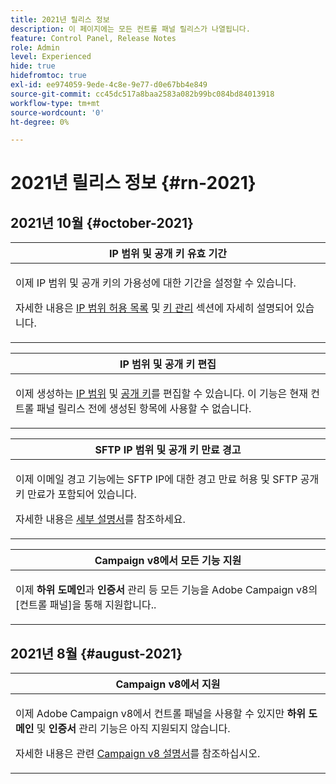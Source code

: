 ```yaml
---
title: 2021년 릴리스 정보
description: 이 페이지에는 모든 컨트롤 패널 릴리스가 나열됩니다.
feature: Control Panel, Release Notes
role: Admin
level: Experienced
hide: true
hidefromtoc: true
exl-id: ee974059-9ede-4c8e-9e77-d0e67bb4e849
source-git-commit: cc45dc517a8baa2583a082b99bc084bd84013918
workflow-type: tm+mt
source-wordcount: '0'
ht-degree: 0%

---
```


# 2021년 릴리스 정보 {#rn-2021}

## 2021년 10월 {#october-2021}

<table>
<thead>
<tr>
<th><strong>IP 범위 및 공개 키 유효 기간</strong><br/></th>
</tr>
</thead>
<tbody>
<tr>
<td>
<p>이제 IP 범위 및 공개 키의 가용성에 대한 기간을 설정할 수 있습니다. </p><p>자세한 내용은 <a href="../sftp/using/ip-range-allow-listing.md#adding-ip-addresses-allow-list">IP 범위 허용 목록</a> 및 <a href="../sftp/using/key-management.md#installing-ssh-key">키 관리</a> 섹션에 자세히 설명되어 있습니다.</p>
</td>
</tr>
</tbody>
</table>

<table>
<thead>
<tr>
<th><strong>IP 범위 및 공개 키 편집</strong><br/></th>
</tr>
</thead>
<tbody>
<tr>
<td>
<p>이제 생성하는 <a href="../sftp/using/ip-range-allow-listing.md#editing-ip-ranges">IP 범위</a> 및 <a href="../sftp/using/key-management.md#editing-public-keys">공개 키</a>를 편집할 수 있습니다. 이 기능은 현재 컨트롤 패널 릴리스 전에 생성된 항목에 사용할 수 없습니다.
</td>
</tr>
</tbody>
</table>

<table>
<thead>
<tr>
<th><strong>SFTP IP 범위 및 공개 키 만료 경고</strong><br/></th>
</tr>
</thead>
<tbody>
<tr>
<td>
<p>이제 이메일 경고 기능에는 SFTP IP에 대한 경고 만료 허용 및 SFTP 공개 키 만료가 포함되어 있습니다.</p><p>자세한 내용은 <a href="../performance-monitoring/using/email-alerting.md">세부 설명서</a>를 참조하세요.</p>
</td>
</tr>
</tbody>
</table>

<table>
<thead>
<tr>
<th><strong>Campaign v8에서 모든 기능 지원</strong><br/></th>
</tr>
</thead>
<tbody>
<tr>
<td>
<p>이제 <strong>하위 도메인</strong>과 <strong>인증서</strong> 관리 등 모든 기능을 Adobe Campaign v8의 [컨트롤 패널]을 통해 지원합니다.</a>.</p>
</td>
</tr>
</tbody>
</table>

## 2021년 8월 {#august-2021}

<table>
<thead>
<tr>
<th><strong>Campaign v8에서 지원</strong><br/></th>
</tr>
</thead>
<tbody>
<tr>
<td>
<p>이제 Adobe Campaign v8에서 컨트롤 패널을 사용할 수 있지만 <strong>하위 도메인</strong> 및 <strong>인증서</strong> 관리 기능은 아직 지원되지 않습니다.</p><p>자세한 내용은 관련 <a href="https://experienceleague.adobe.com/docs/campaign/campaign-v8/deploy/self-service.html?lang=ko" target="blank">Campaign v8 설명서</a>를 참조하십시오.</p>
</td>
</tr>
</tbody>
</table>
